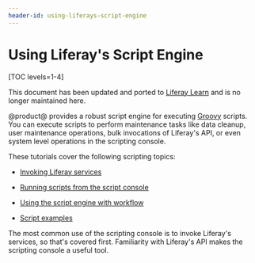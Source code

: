 ```yaml
---
header-id: using-liferays-script-engine
---
```


# Using Liferay's Script Engine

[TOC levels=1-4]

<aside class="alert alert-info">
  <span class="wysiwyg-color-blue120">This document has been updated and ported to <a href="https://learn.liferay.com/dxp/latest/en/system-administration/using-the-script-engine/using-the-script-engine.html">Liferay Learn</a> and is no longer maintained here.</span>
</aside>

@product@ provides a robust script engine for executing
[Groovy](http://groovy-lang.org/)
scripts. You can execute scripts to perform maintenance tasks like data
cleanup, user maintenance operations, bulk invocations of Liferay's API, or
even system level operations in the scripting console.

These tutorials cover the following scripting topics:

- [Invoking Liferay services](/docs/7-2/user/-/knowledge_base/u/invoking-liferay-services-from-scripts)

- [Running scripts from the script console](/docs/7-2/user/-/knowledge_base/u/running-scripts-from-the-script-console)

- [Using the script engine with workflow](/docs/7-2/user/-/knowledge_base/u/leveraging-the-script-engine-in-workflow)

- [Script examples](/docs/7-2/user/-/knowledge_base/u/script-examples)

The most common use of the scripting console is to invoke Liferay's services,
so that's covered first. Familiarity with Liferay's API makes the scripting
console a useful tool.


